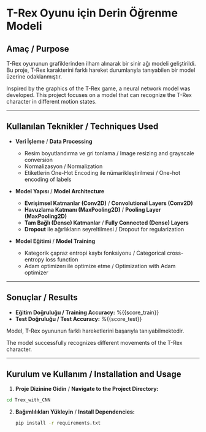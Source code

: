 # T-Rex Oyunu için Derin Öğrenme Modeli

## Amaç / Purpose
T-Rex oyununun grafiklerinden ilham alınarak bir sinir ağı modeli geliştirildi. Bu proje, T-Rex karakterini farklı hareket durumlarıyla tanıyabilen bir model üzerine odaklanmıştır.

Inspired by the graphics of the T-Rex game, a neural network model was developed. This project focuses on a model that can recognize the T-Rex character in different motion states.

---

## Kullanılan Teknikler / Techniques Used

- **Veri İşleme** / **Data Processing**
  - Resim boyutlandırma ve gri tonlama / Image resizing and grayscale conversion
  - Normalizasyon / Normalization
  - Etiketlerin One-Hot Encoding ile nümarikleştirilmesi / One-hot encoding of labels

- **Model Yapısı** / **Model Architecture**
  - **Evrişimsel Katmanlar (Conv2D)** / **Convolutional Layers (Conv2D)**
  - **Havuzlama Katmanı (MaxPooling2D)** / **Pooling Layer (MaxPooling2D)**
  - **Tam Bağlı (Dense) Katmanlar** / **Fully Connected (Dense) Layers**
  - **Dropout** ile ağırlıkların seyreltilmesi / Dropout for regularization

- **Model Eğitimi** / **Model Training**
  - Kategorik çapraz entropi kaybı fonksiyonu / Categorical cross-entropy loss function
  - Adam optimizerı ile optimize etme / Optimization with Adam optimizer

---

## Sonuçlar / Results

- **Eğitim Doğruluğu / Training Accuracy:** %{{score_train}}  
- **Test Doğruluğu / Test Accuracy:** %{{score_test}}

Model, T-Rex oyununun farklı hareketlerini başarıyla tanıyabilmektedir.

The model successfully recognizes different movements of the T-Rex character.

---

## Kurulum ve Kullanım / Installation and Usage



1.  **Proje Dizinine Gidin** / **Navigate to the Project Directory:**
   ```bash
   cd Trex_with_CNN
   ```

2. **Bağımlılıkları Yükleyin** / **Install Dependencies:**
   ```bash
   pip install -r requirements.txt




